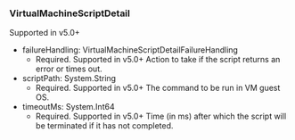 ### VirtualMachineScriptDetail
Supported in v5.0+

- failureHandling: VirtualMachineScriptDetailFailureHandling
  - Required. Supported in v5.0+
Action to take if the script returns an error or times out.
- scriptPath: System.String
  - Required. Supported in v5.0+
The command to be run in VM guest OS.
- timeoutMs: System.Int64
  - Required. Supported in v5.0+
Time (in ms) after which the script will be terminated if it has not completed.

